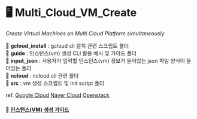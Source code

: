 # 🖥 Multi_Cloud_VM_Create

*Create Virtual Machines on Multi Cloud Platform simultaneously*


📁 **gcloud_install** : gcloud cli 설치 관련 스크립트 폴더    
📁 **guide** : 인스턴스(vm) 생성 CLI 활용 예시 및 가이드 폴더   
📁 **input_json** : 사용자가 입력할 인스턴스(vm) 정보가 들어있는 json 파일 양식이 들어있는 폴더     
📁 **ncloud** : ncloud cli 관련 폴더     
📁 **src** : vm 생성 스크립트 및 init script 폴더       



ref. 
[Google Cloud](https://cloud.google.com/sdk/gcloud?hl=ko) 
[Naver Cloud](https://cli.ncloud-docs.com/docs/ko/home)
[Openstack](https://docs.openstack.org/python-openstackclient/latest/cli/index.html) 






#### 📘 [인스턴스(VM) 생성 가이드](https://traveling-cousin-b46.notion.site/Multi-VM-4-18-4-29-855f5b890f7e4e64a9cc4fa42dd603d3)
